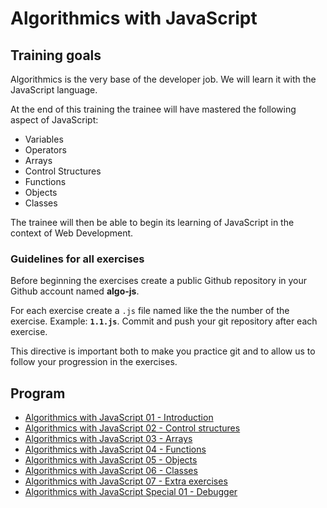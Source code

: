 # Algorithmics with JavaScript

## Training goals

Algorithmics is the very base of the developer job. We will learn it with the JavaScript language.

At the end of this training the trainee will have mastered the following aspect of JavaScript:

* Variables
* Operators
* Arrays
* Control Structures
* Functions
* Objects
* Classes

The trainee will then be able to begin its learning of JavaScript in the context of Web Development.

### Guidelines for all exercises

Before beginning the exercises create a public Github repository in your Github account named **algo-js**.

For each exercise create a `.js` file named like the the number of the exercise. Example: **`1.1.js`**. Commit and push your git repository after each exercise.

This directive is important both to make you practice git and to allow us to follow your progression in the exercises.

## Program

- [Algorithmics with JavaScript 01 - Introduction](./01-intro.md)
- [Algorithmics with JavaScript 02 - Control structures](./02-control-structures.md)
- [Algorithmics with JavaScript 03 - Arrays](./03-arrays.md)
- [Algorithmics with JavaScript 04 - Functions](./04-functions.md)
- [Algorithmics with JavaScript 05 - Objects](./05-objects.md)
- [Algorithmics with JavaScript 06 - Classes](./06-classes.md)
- [Algorithmics with JavaScript 07 - Extra exercises](./07-extras.md)
- [Algorithmics with JavaScript Special 01 - Debugger](./s01-debugger.md)
